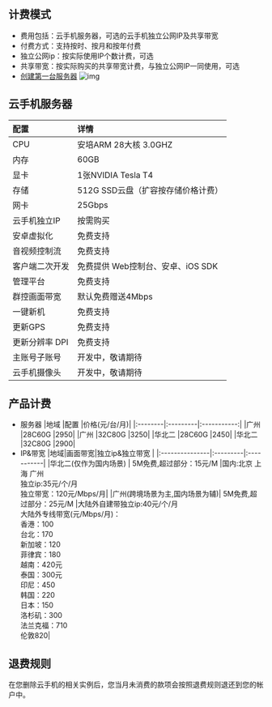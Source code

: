 ## 计费模式 
* 费用包括：云手机服务器，可选的云手机独立公网IP及共享带宽
* 付费方式：支持按时、按月和按年付费
* 独立公网ip：按实际使用IP个数计费，可选
* 共享带宽：按实际购买的共享带宽计费，与独立公网IP一同使用，可选
* [创建第一台服务器](https://console.ucloud.cn/uphone/server)
![img](images/price.png)
## 云手机服务器
|配置       |详情            |
|:-------------|:----------------|
|CPU       | 安培ARM 28大核 3.0GHZ         |
|内存       |60GB                       |
|显卡       |1张NVIDIA Tesla T4          |
|存储       |512G SSD云盘（扩容按存储价格计费）|
|网卡       |25Gbps                      |
|云手机独立IP     |按需购买               |
|安卓虚拟化   |免费支持                   |
|音视频控制流 |免费支持                   |
|客户端二次开发     |免费提供 Web控制台、安卓、iOS SDK   |
|管理平台  |免费支持                  |
|群控画面带宽  |默认免费赠送4Mbps |
|一键新机  | 免费支持 |
|更新GPS  | 免费支持 |
|更新分辨率 DPI  | 免费支持 |
|主账号子账号  | 开发中，敬请期待 |
|云手机摄像头  | 开发中，敬请期待  |
## 产品计费
* 服务器
|地域       |配置      |价格(元/台/月)|
|:--------|:---------|:-----------:|
|广州  |28C60G |2950|
|广州   |32C80G |3250|
|华北二   |28C60G |2450|
|华北二   |32C80G |2900|
* IP&带宽
|地域|画面带宽|独立ip&独立带宽 |
|:---------------|:---------|:-----------|
|华北二(仅作为国内场景)   | 5M免费,超过部分：15元/M          |国内:北京 上海 广州<br>独立ip:35元/个/月<br>独立带宽：120元/Mbps/月|
|广州(跨境场景为主,国内场景为辅)| 5M免费,超过部分：25元/M         |大陆外自建带独立ip:40元/个/月<br>大陆外专线带宽(元/Mbps/月)：<br>香港：100<br>台北：170<br>新加坡：120<br>菲律宾：180<br>越南：420元<br>泰国：300元<br>印尼：450<br>韩国：220<br>日本：150<br>洛杉矶：300<br>法兰克福：710<br>伦敦820|
## 退费规则
在您删除云手机的相关实例后，您当月未消费的款项会按照退费规则退还到您的帐户中。
